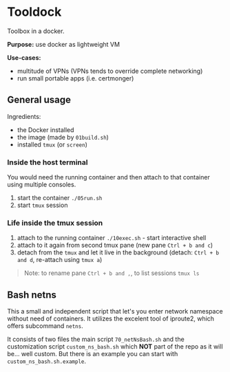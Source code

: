 # Tooldock

Toolbox in a docker.

__Purpose:__ use docker as lightweight VM

__Use-cases:__

* multitude of VPNs (VPNs tends to override complete networking)
* run small portable apps (i.e. certmonger)

## General usage

Ingredients:

* the Docker installed
* the image (made by `01build.sh`)
* installed `tmux` (or `screen`)

### Inside the host terminal

You would need the running container and then attach to that container using multiple consoles.

1. start the container `./05run.sh`
2. start `tmux` session

### Life inside the tmux session

1. attach to the running container `./10exec.sh` - start interactive shell
2. attach to it again from second tmux pane (new pane `Ctrl + b and c`)
3. detach from the `tmux` and let it live in the background (detach: `Ctrl + b and d`, re-attach using `tmux a`)

> Note: to rename pane `Ctrl + b and ,`, to list sessions `tmux ls`

## Bash netns

This a small and independent script that let's you enter network namespace without need of containers. It utilizes the excelent tool of iproute2, which offers subcommand `netns`.

It consists of two files the main script `70_netNsBash.sh` and the customization script `custom_ns_bash.sh` which __NOT__ part of the repo as it will be... well custom. But there is an example you can start with `custom_ns_bash.sh.example`.

